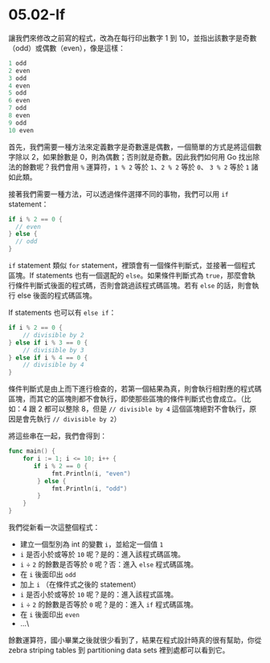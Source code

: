 # 05.02-If

讓我們來修改之前寫的程式，改為在每行印出數字 1 到 10，並指出該數字是奇數（odd）或偶數（even），像是這樣：

```go
1 odd
2 even
3 odd
4 even
5 odd
6 even
7 odd
8 even
9 odd
10 even
```

首先，我們需要一種方法來定義數字是奇數還是偶數，一個簡單的方式是將這個數字除以 2，如果餘數是 0，則為偶數；否則就是奇數。因此我們如何用 Go 找出除法的餘數呢？我們會用 `%` 運算符，`1 % 2` 等於 `1`、`2 % 2` 等於 `0`、 `3 % 2` 等於 `1` 諸如此類。

接著我們需要一種方法，可以透過條件選擇不同的事物，我們可以用 `if` statement：

```go
if i % 2 == 0 {
  // even
} else {
  // odd
}
```

`if` statement 類似 `for` statement，裡頭會有一個條件判斷式，並接著一個程式區塊。If statements 也有一個選配的 `else`。如果條件判斷式為 `true`，那麼會執行條件判斷式後面的程式碼，否則會跳過該程式碼區塊。若有 `else` 的話，則會執行 else 後面的程式碼區塊。

If statements 也可以有 `else if`：

```go
if i % 2 == 0 {
    // divisible by 2
} else if i % 3 == 0 {
    // divisible by 3
} else if i % 4 == 0 {
    // divisible by 4
}
```

條件判斷式是由上而下進行檢查的，若第一個結果為真，則會執行相對應的程式碼區塊，而其它的區塊則都不會執行，即使那些區塊的條件判斷式也會成立。（比如：4 跟 2 都可以整除 8，但是 `// divisible by 4` 這個區塊絕對不會執行，原因是會先執行 `// divisible by 2`）

將這些串在一起，我們會得到：

```go
func main() {
    for i := 1; i <= 10; i++ {
       if i % 2 == 0 {
            fmt.Println(i, "even")
        } else {
            fmt.Println(i, "odd")
        }
    }
}
```

我們從新看一次這整個程式：

* 建立一個型別為 int 的變數 `i`，並給定一個值 `1`
* `i` 是否小於或等於 `10` 呢？是的：進入該程式碼區塊。
* `i` ÷ `2` 的餘數是否等於 `0` 呢？否：進入 `else` 程式碼區塊。
* 在 `i` 後面印出 `odd`
* 加上 `i` （在條件式之後的 statement）
* `i` 是否小於或等於 `10` 呢？是的：進入該程式區塊。
* `i` ÷ `2` 的餘數是否等於 `0` 呢？是的：進入 `if` 程式碼區塊。
* 在 `i` 後面印出 `even`
* …\


餘數運算符，國小畢業之後就很少看到了，結果在程式設計時真的很有幫助，你從 zebra striping tables 到 partitioning data sets 裡到處都可以看到它。
